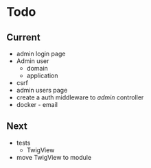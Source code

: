 # Todo

## Current

- admin login page
- Admin user
  - domain
  - application
- csrf
- admin users page
- create a auth middleware to *admin* controller
- docker - email

## Next

- tests  
  - TwigView  
- move TwigView to module  
